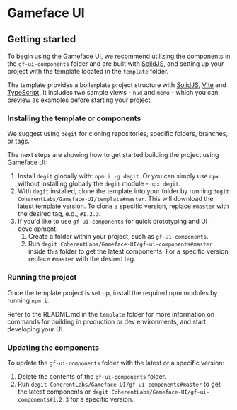 # Gameface UI

## Getting started

To begin using the Gameface UI, we recommend utilizing the components in the `gf-ui-components` folder and are built with [SolidJS](https://www.solidjs.com/), and setting up your project with the template located in the `template` folder.

The template provides a boilerplate project structure with [SolidJS](https://www.solidjs.com/), [Vite](https://vite.dev/) and [TypeScript](https://www.typescriptlang.org/). It includes two sample views - `hud` and `menu` - which you can preview as examples before starting your project.

### Installing the template or components

We suggest using `degit` for cloning repositories, specific folders, branches, or tags.

The next steps are showing how to get started building the project using Gameface UI:

1. Install `degit` globally with: `npm i -g degit`. Or you can simply use `npx` without installing globally the `degit` module - `npx degit`.
2. With `degit` installed, clone the template into your folder by running `degit CoherentLabs/Gameface-UI/template#master`. This will download the latest template version. To clone a specific version, replace `#master` with the desired tag, e.g., `#1.2.3`.
3. If you'd like to use `gf-ui-components` for quick prototyping and UI development:
   1. Create a folder within your project, such as `gf-ui-components`.
   2. Run `degit CoherentLabs/Gameface-UI/gf-ui-components#master` inside this folder to get the latest components. For a specific version, replace `#master` with the desired tag.

### Running the project

Once the template project is set up, install the required npm modules by running `npm i`.

Refer to the README.md in the `template` folder for more information on commands for building in production or dev environments, and start developing your UI.

### Updating the components

To update the `gf-ui-components` folder with the latest or a specific version:

1. Delete the contents of the `gf-ui-components` folder.
2. Run `degit CoherentLabs/Gameface-UI/gf-ui-components#master` to get the latest components or `degit CoherentLabs/Gameface-UI/gf-ui-components#1.2.3` for a specific version.
